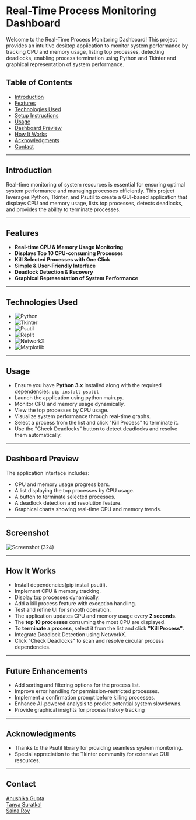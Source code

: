 # **Real-Time Process Monitoring Dashboard**  

Welcome to the Real-Time Process Monitoring Dashboard! This project provides an intuitive desktop application to monitor system performance by tracking CPU and memory usage, listing top processes, detecting deadlocks, enabling process termination using Python and Tkinter and graphical representation of system performance.

## Table of Contents
- [Introduction](#introduction)
- [Features](#features)
- [Technologies Used](#technologies-used)
- [Setup Instructions](#setup-instructions)
- [Usage](#usage)
- [Dashboard Preview](#dashboard-preview)
- [How It Works](#how-it-works)
- [Acknowledgments](#acknowledgments)
- [Contact](#contact)
----
## Introduction

Real-time monitoring of system resources is essential for ensuring optimal system performance and managing processes efficiently. This project leverages Python, Tkinter, and Psutil to create a GUI-based application that displays CPU and memory usage, lists top processes, detects deadlocks, and provides the ability to terminate processes.

---
## Features
 
- **Real-time CPU & Memory Usage Monitoring**  
- **Displays Top 10 CPU-consuming Processes**  
- **Kill Selected Processes with One Click**  
- **Simple & User-Friendly Interface**
- **Deadlock Detection & Recovery**
- **Graphical Representation of System Performance**
---
## Technologies Used

- ![Python](https://img.shields.io/badge/Python-3.10-blue)
- ![Tkinter](https://img.shields.io/badge/GUI-Tkinter-green)
- ![Psutil](https://img.shields.io/badge/Monitoring-Psutil-orange)
- ![Replit](https://img.shields.io/badge/Execution-Replit-blueviolet)
- ![NetworkX](https://img.shields.io/badge/Deadlock%20Detection-NetworkX-purple)
- ![Matplotlib](https://img.shields.io/badge/Charts-Matplotlib-yellow)

---
## Usage
- Ensure you have **Python 3.x** installed along with the required dependencies: `pip install psutil`
- Launch the application using python main.py.
- Monitor CPU and memory usage dynamically.
- View the top processes by CPU usage.
- Visualize system performance through real-time graphs.
- Select a process from the list and click "Kill Process" to terminate it.
- Use the "Check Deadlocks" button to detect deadlocks and resolve them automatically.

---
## Dashboard Preview
The application interface includes:
- CPU and memory usage progress bars.
- A list displaying the top processes by CPU usage.
- A button to terminate selected processes.
- A deadlock detection and resolution feature.
- Graphical charts showing real-time CPU and memory trends.

---
## Screenshot
![Screenshot (324)](https://github.com/user-attachments/assets/2686427a-a19f-485f-9130-9baf7f18b4ff)


---
## How It Works  
- Install dependencies(pip install psutil).
- Implement CPU & memory tracking.
- Display top processes dynamically.
- Add a kill process feature with exception handling.
- Test and refine UI for smooth operation.
- The application updates CPU and memory usage every **2 seconds**.  
- The **top 10 processes** consuming the most CPU are displayed.  
- To **terminate a process**, select it from the list and click **"Kill Process"**.
- Integrate Deadlock Detection using NetworkX.
- Click "Check Deadlocks" to scan and resolve circular process dependencies.
  
---  
## Future Enhancements
- Add sorting and filtering options for the process list.  
- Improve error handling for permission-restricted processes.  
- Implement a confirmation prompt before killing processes.
- Enhance AI-powered analysis to predict potential system slowdowns.
- Provide graphical insights for process history tracking

---
## Acknowledgments
- Thanks to the Psutil library for providing seamless system monitoring.
- Special appreciation to the Tkinter community for extensive GUI resources.
---
## Contact
<a href="https://www.linkedin.com/in/anushikagupta/" target="_blank">Anushika Gupta</a><br>
<a href="https://www.linkedin.com/in/tanya-suratkal/" target="_blank">Tanya Suratkal</a><br>
<a href="http://www.linkedin.com/in/saina25" target="_blank">Saina Roy</a><br>

